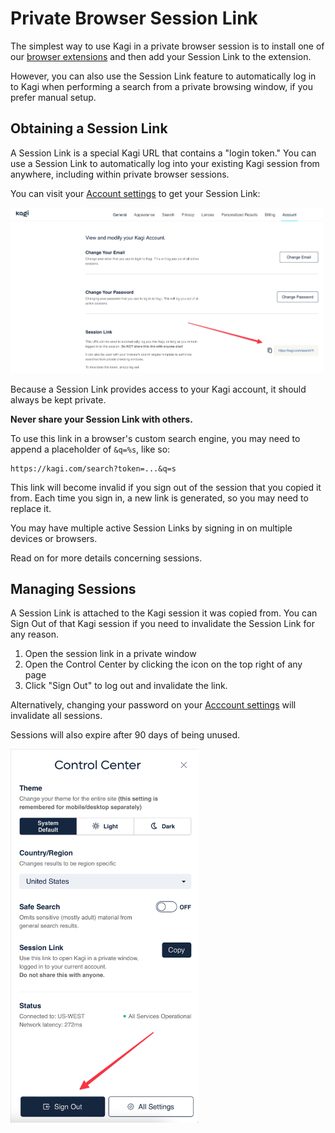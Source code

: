 # Private Browser Session Link

The simplest way to use Kagi in a private browser session is to install one of our [browser extensions](../getting-started/setting-default.md#browser_extension) and then add your Session Link to the extension.

However, you can also use the Session Link feature to automatically log in to Kagi when performing a search from a private browsing window, if you prefer manual setup.

## Obtaining a Session Link

A Session Link is a special Kagi URL that contains a "login token."
You can use a Session Link to automatically log into your existing Kagi session from anywhere, including within private browser sessions.

You can visit your [Account settings](https://kagi.com/settings?p=user_details) to get your Session Link:

<img src="./media/session_link.png" width="500" alt="Session Link"><br />

Because a Session Link provides access to your Kagi account, it should always be kept private.

**Never share your Session Link with others.**

To use this link in a browser's custom search engine, you may need to append a placeholder of `&q=%s`, like so:

```
https://kagi.com/search?token=...&q=s
```

This link will become invalid if you sign out of the session that you copied it from.
Each time you sign in, a new link is generated, so you may need to replace it.

You may have multiple active Session Links by signing in on multiple devices or browsers.

Read on for more details concerning sessions.

## Managing Sessions

A Session Link is attached to the Kagi session it was copied from.
You can Sign Out of that Kagi session if you need to invalidate the Session Link for any reason.

1. Open the session link in a private window
2. Open the Control Center by clicking the icon on the top right of any page
3. Click "Sign Out" to log out and invalidate the link.

Alternatively, changing your password on your [Acccount settings](https://kagi.com/settings?p=user_details) will invalidate all sessions.

Sessions will also expire after 90 days of being unused.

<img src="./media/sign_out.png" width="300" alt="Sign Out"><br />
